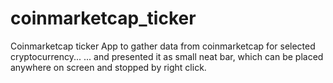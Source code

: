 # coinmarketcap_ticker
Coinmarketcap ticker
App to gather data from coinmarketcap for selected cryptocurrency...
 ... and presented it as small neat bar, which can be placed anywhere on screen and stopped by right click.
